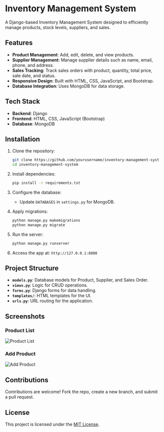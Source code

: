 # Inventory Management System

A Django-based Inventory Management System designed to efficiently manage products, stock levels, suppliers, and sales.

## Features

- **Product Management**: Add, edit, delete, and view products.
- **Supplier Management**: Manage supplier details such as name, email, phone, and address.
- **Sales Tracking**: Track sales orders with product, quantity, total price, sale date, and status.
- **Responsive Design**: Built with HTML, CSS, JavaScript, and Bootstrap.
- **Database Integration**: Uses MongoDB for data storage.

## Tech Stack

- **Backend**: Django
- **Frontend**: HTML, CSS, JavaScript (Bootstrap)
- **Database**: MongoDB

## Installation

1. Clone the repository:
   ```bash
   git clone https://github.com/yourusername/inventory-management-system.git
   cd inventory-management-system
   ```

2. Install dependencies:
   ```bash
   pip install -r requirements.txt
   ```

3. Configure the database:
   - Update `DATABASES` in `settings.py` for MongoDB.

4. Apply migrations:
   ```bash
   python manage.py makemigrations
   python manage.py migrate
   ```

5. Run the server:
   ```bash
   python manage.py runserver
   ```

6. Access the app at: `http://127.0.0.1:8000`

## Project Structure

- **`models.py`**: Database models for Product, Supplier, and Sales Order.
- **`views.py`**: Logic for CRUD operations.
- **`forms.py`**: Django forms for data handling.
- **`templates/`**: HTML templates for the UI.
- **`urls.py`**: URL routing for the application.

## Screenshots

### Product List
![Product List](path/to/screenshot1.png)

### Add Product
![Add Product](path/to/screenshot2.png)

## Contributions

Contributions are welcome! Fork the repo, create a new branch, and submit a pull request.

## License

This project is licensed under the [MIT License](LICENSE).
